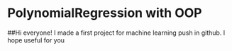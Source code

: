 # PolynomialRegression with OOP

##Hi everyone! I made a first project for machine learning push in github. I hope useful for you 
